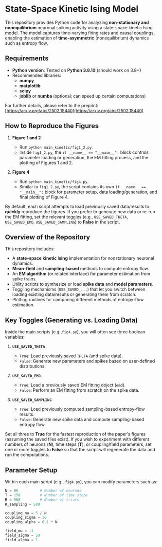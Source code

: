 # State-Space Kinetic Ising Model

This repository provides Python code for analyzing **non-stationary and nonequilibrium** neuronal spiking activity using a state-space kinetic Ising model. The model captures time-varying firing rates and causal couplings, enabling the estimation of **time-asymmetric** (nonequilibrium) dynamics such as entropy flow.

## Requirements

- **Python version**: Tested on **Python 3.8.10** (should work on 3.8+)
- Recommended libraries:
  - **numpy**
  - **matplotlib**
  - **scipy**
  - **joblib** or **numba** (optional; can speed up certain computations)

For further details, please refer to the preprint:  
[https://arxiv.org/abs/2502.15440](https://arxiv.org/abs/2502.15440)

## How to Reproduce the Figures

1. **Figure 1 and 2**  
   - Run `python main_kinetic/fig1_2.py`.  
   - Inside `fig1_2.py`, the `if __name__ == "__main__":` block controls parameter loading or generation, the EM fitting process, and the plotting of Figures 1 and 2.

2. **Figure 4**  
   - Run `python main_kinetic/fig4.py`.  
   - Similar to `fig1_2.py`, the script contains its own `if __name__ == "__main__":` block for parameter setup, data loading/generation, and final plotting of Figure 4.

By default, each script attempts to load previously saved data/results to **quickly** reproduce the figures. If you prefer to generate new data or re-run the EM fitting, set the relevant toggles (e.g., `USE_SAVED_THETA`, `USE_SAVED_EMD`, `USE_SAVED_SAMPLING`) to **False** in the script.

## Overview of the Repository

This repository includes:

- A **state-space kinetic Ising** implementation for nonstationary neuronal dynamics.
- **Mean-field** and **sampling-based** methods to compute entropy flow.
- An **EM algorithm** (or related interface) for parameter estimation from spike trains.
- Utility scripts to synthesize or load **spike data** and **model parameters**.
- Toggling mechanisms (`USE_SAVED_...`) that let you switch between loading existing data/results or generating them from scratch.
- Plotting routines for comparing different methods of entropy-flow estimation.

## Key Toggles (Generating vs. Loading Data)

Inside the main scripts (e.g.,`fig4.py`), you will often see three boolean variables:

1. **`USE_SAVED_THETA`**  
   - `True`: Load previously saved `THETA` (and spike data).  
   - `False`: Generate new parameters and spikes based on user-defined distributions.

2. **`USE_SAVED_EMD`**  
   - `True`: Load a previously saved EM fitting object (`emd`).  
   - `False`: Perform an EM fitting from scratch on the spike data.

3. **`USE_SAVED_SAMPLING`**  
   - `True`: Load previously computed sampling-based entropy-flow results.  
   - `False`: Generate new spike data and compute sampling-based entropy flow.

Set all three to **True** for the fastest reproduction of the paper's figures (assuming the saved files exist). If you wish to experiment with different numbers of neurons (**N**), time steps (**T**), or coupling/field parameters, set one or more toggles to **False** so that the script will regenerate the data and run the computations.

## Parameter Setup

Within each main script (e.g., `fig4.py`), you can modify parameters such as:

```python
N = 80          # Number of neurons
T = 150         # Number of time steps
R = 500         # Number of trials
R_sampling = 500

coupling_mu = 5 / N
coupling_sigma = 30
coupling_alpha = 0.1 * N

field_mu = -3
field_sigma = 50
field_alpha = 1
